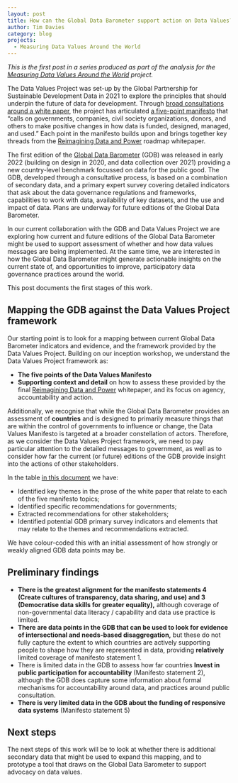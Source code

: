 ```yaml
---
layout: post
title: How can the Global Data Barometer support action on Data Values?
author: Tim Davies
category: blog
projects:
  - Measuring Data Values Around the World
---
```


*This is the first post in a series produced as part of the analysis for the [Measuring Data Values Around the World](https://connectedbydata.org/projects/2023-measuring-data-values) project.*

<!--more-->

The Data Values Project was set-up by the Global Partnership for Sustainable Development Data in 2021 to explore the principles that should underpin the future of data for development. Through [broad consultations around a white paper](https://www.data4sdgs.org/blog/data-values-project-white-paper-consultation-feedback-and-responses), the project has articulated [a five-point manifesto](https://www.data4sdgs.org/datavaluesproject/manifesto-demanding-fair-data-future) that “calls on governments, companies, civil society organizations, donors, and others to make positive changes in how data is funded, designed, managed, and used.” Each point in the manifesto builds upon and brings together key threads from the [Reimagining Data and Power](https://www.data4sdgs.org/reimagining-data-and-power-roadmap-putting-values-heart-data) roadmap whitepaper. 

The first edition of the [Global Data Barometer](https://globaldatabarometer.org/) (GDB) was released in early 2022 (building on design in 2020, and data collection over 2021) providing a new country-level benchmark focussed on data for the public good. The GDB, developed through a consultative process, is based on a combination of secondary data, and a primary expert survey covering detailed indicators that ask about the data governance regulations and frameworks, capabilities to work with data, availability of key datasets, and the use and impact of data. Plans are underway for future editions of the Global Data Barometer. 

In our current collaboration with the GDB and Data Values Project we are exploring how current and future editions of the Global Data Barometer might be used to support assessment of whether and how data values messages are being implemented. At the same time, we are interested in how the Global Data Barometer might generate actionable insights on the current state of, and opportunities to improve, participatory data governance practices around the world. 

This post documents the first stages of this work.

## Mapping the GDB against the Data Values Project framework

Our starting point is to look for a mapping between current Global Data Barometer indicators and evidence, and the framework provided by the Data Values Project. Building on our inception workshop, we understand the Data Values Project framework as:

* **The five points of the Data Values Manifesto**
* **Supporting context and detail** on how to assess these provided by the final [Reimagining Data and Power](https://www.data4sdgs.org/reimagining-data-and-power-roadmap-putting-values-heart-data) whitepaper, and its focus on agency, accountability and action. 

Additionally, we recognise that while the Global Data Barometer provides an assessment of **countries** and is designed to primarily measure things that are within the control of governments to influence or change, the Data Values Manifesto is targeted at a broader constellation of actors. Therefore, as we consider the Data Values Project framework, we need to pay particular attention to the detailed messages to government, as well as to consider how far the current (or future) editions of the GDB provide insight into the actions of other stakeholders. 

In the table [in this document](https://docs.google.com/document/d/e/2PACX-1vS-DjfRGqv-m-1QhbfSdJGcPEJDxFxFxTelCY__rQOn_61AdIcrzy-nOFaCMsBYm81ekIogBJ5LdKLd/pub) we have:

* Identified key themes in the prose of the white paper that relate to each of the five manifesto topics;
* Identified specific recommendations for governments;
* Extracted recommendations for other stakeholders; 
* Identified potential GDB primary survey indicators and elements that may relate to the themes and recommendations extracted. 

We have colour-coded this with an initial assessment of how strongly or weakly aligned GDB data points may be. 

## Preliminary findings

* **There is the greatest alignment for the manifesto statements 4 (Create cultures of transparency, data sharing, and use) and 3 (Democratise data skills for greater equality),** although coverage of non-governmental data literacy / capability and data use practice is limited.  
* **There are data points in the GDB that can be used to look for evidence of intersectional and needs-based disaggregation,** but these do not fully capture the extent to which countries are actively supporting people to shape how they are represented in data, providing **relatively** limited coverage of manifesto statement 1. 
* There is limited data in the GDB to assess how far countries **Invest in public participation for accountability** (Manifesto statement 2), although the GDB does capture some information about formal mechanisms for accountability around data, and practices around public consultation. 
* **There is very limited data in the GDB about the funding of responsive data systems** (Manifesto statement 5)

## Next steps

The next steps of this work will be to look at whether there is additional secondary data that might be used to expand this mapping, and to prototype a tool that draws on the Global Data Barometer to support advocacy on data values. 

